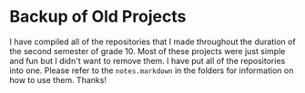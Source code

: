 Backup of Old Projects
==============

I have compiled all of the repositories that I made throughout the duration of the second semester of grade 10. Most of these projects were just simple and fun but I didn't want to remove them. I have put all of the repositories into one. Please refer to the `notes.markdown` in the folders for information on how to use them. Thanks!
